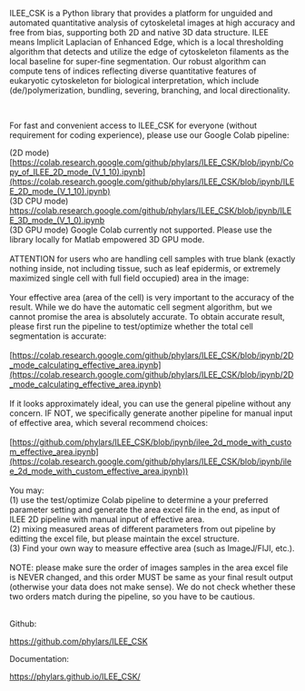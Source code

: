 ILEE_CSK is a Python library that provides a platform for unguided and automated quantitative analysis of cytoskeletal images at high accuracy and free from bias, supporting both 2D and native 3D data structure. ILEE means Implicit Laplacian of Enhanced Edge, which is a local thresholding algorithm that detects and utilize the edge of cytoskeleton filaments as the local baseline for super-fine segmentation. Our robust algorithm can compute tens of indices reflecting diverse quantitative features of eukaryotic cytoskeleton for biological interpretation, which include (de/)polymerization, bundling, severing, branching, and local directionality. 

<br/>

For fast and convenient access to ILEE_CSK for everyone (without requirement for coding experience), please use our Google Colab pipeline:

(2D mode)
<br/>
[https://colab.research.google.com/github/phylars/ILEE_CSK/blob/ipynb/Copy_of_ILEE_2D_mode_(V_1_10).ipynb](https://colab.research.google.com/github/phylars/ILEE_CSK/blob/ipynb/ILEE_2D_mode_(V_1_10).ipynb)
<br/>
(3D CPU mode)
<br/>
https://colab.research.google.com/github/phylars/ILEE_CSK/blob/ipynb/ILEE_3D_mode_(V_1_0).ipynb
<br/>
(3D GPU mode) Google Colab currently not supported. Please use the library locally for Matlab empowered 3D GPU mode.
<br/>
<br/>
ATTENTION for users who are handling cell samples with true blank (exactly nothing inside, not including tissue, such as leaf epidermis, or extremely maximized single cell with full field occupied) area in the image:
<br/>
<br/>
Your effective area (area of the cell) is very important to the accuracy of the result. While we do have the automatic cell segment algorithm, but we cannot promise the area is absolutely accurate. To obtain accurate result, please first run the pipeline to test/optimize whether the total cell segmentation is accurate:
<br/>
<br/>
[https://colab.research.google.com/github/phylars/ILEE_CSK/blob/ipynb/2D_mode_calculating_effective_area.ipynb](https://colab.research.google.com/github/phylars/ILEE_CSK/blob/ipynb/2D_mode_calculating_effective_area.ipynb)
<br/>
<br/>
If it looks approximately ideal, you can use the general pipeline without any concern. IF NOT, we specifically generate another pipeline for manual input of effective area, which several recommend choices:
<br/>
<br/>
[https://github.com/phylars/ILEE_CSK/blob/ipynb/ilee_2d_mode_with_custom_effective_area.ipynb](https://colab.research.google.com/github/phylars/ILEE_CSK/blob/ipynb/ilee_2d_mode_with_custom_effective_area.ipynb))
<br/>
<br/>
You may:
<br/>
(1) use the test/optimize Colab pipeline to determine a your preferred parameter setting and generate the area excel file in the end, as input of ILEE 2D pipeline with manual input of effective area.
<br/>
(2) mixing measured areas of different parameters from out pipeline by editting the excel file, but please maintain the excel structure. 
<br/>
(3) Find your own way to measure effective area (such as ImageJ/FIJI, etc.).
<br/>
<br/>
NOTE: please make sure the order of images samples in the area excel file is NEVER changed, and this order MUST be same as your final result output (otherwise your data does not make sense). We do not check whether these two orders match during the pipeline, so you have to be cautious.
<br/>

<br/>
Github:

https://github.com/phylars/ILEE_CSK

Documentation:

https://phylars.github.io/ILEE_CSK/

